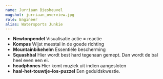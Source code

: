 ```yaml
---
name: Jurriaan Biesheuvel
mugshot: jurriaan_overview.jpg
role: Engineer
alias: Watersports Junkie
---
```

* **Newtonpendel** Visualisatie actie = reactie
* **Kompas** Wijst meestal in de goede richting
* **Mountainbikehelm** Essentiële bescherming
* **Squashbal** Hier wordt best hard tegenaan gemept. Dan wordt de bal heel even een ei.
* **headphones** Hier komt muziek uit indien aangesloten
* **haal-het-touwtje-los-puzzel** Een geduldskwestie.